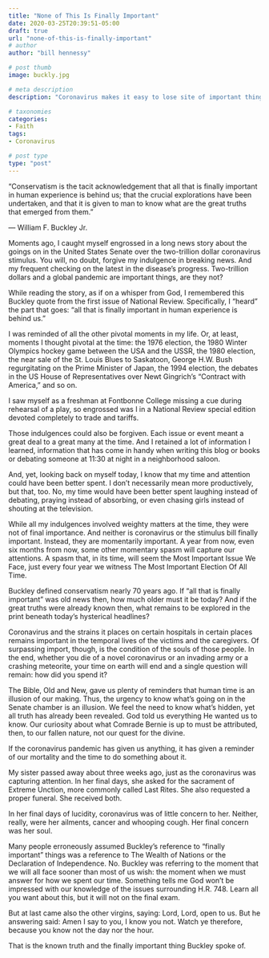 ```yaml
---
title: "None of This Is Finally Important"
date: 2020-03-25T20:39:51-05:00
draft: true
url: "none-of-this-is-finally-important"
# author
author: "bill hennessy"

# post thumb
image: buckly.jpg

# meta description
description: "Coronavirus makes it easy to lose site of important things."

# taxonomies
categories: 
- Faith
tags:
- Coronavirus

# post type
type: "post"
---
```


“Conservatism is the tacit acknowledgement that all that is finally important in human experience is behind us; that the crucial explorations have been undertaken, and that it is given to man to know what are the great truths that emerged from them.”

— William F. Buckley Jr.

Moments ago, I caught myself engrossed in a long news story about the goings on in the United States Senate over the two-trillion dollar coronavirus stimulus. You will, no doubt, forgive my indulgence in breaking news. And my frequent checking on the latest in the disease’s progress. Two-trillion dollars and a global pandemic are important things, are they not?

While reading the story, as if on a whisper from God, I remembered this Buckley quote from the first issue of National Review. Specifically, I “heard” the part that goes: “all that is finally important in human experience is behind us.”

I was reminded of all the other pivotal moments in my life. Or, at least, moments I thought pivotal at the time: the 1976 election, the 1980 Winter Olympics hockey game between the USA and the USSR, the 1980 election, the near sale of the St. Louis Blues to Saskatoon, George H.W. Bush regurgitating on the Prime Minister of Japan, the 1994 election, the debates in the US House of Representatives over Newt Gingrich’s “Contract with America,” and so on.

I saw myself as a freshman at Fontbonne College missing a cue during rehearsal of a play, so engrossed was I in a National Review special edition devoted completely to trade and tariffs.

Those indulgences could also be forgiven. Each issue or event meant a great deal to a great many at the time. And I retained a lot of information I learned, information that has come in handy when writing this blog or books or debating someone at 11:30 at night in a neighborhood saloon.

And, yet, looking back on myself today, I know that my time and attention could have been better spent. I don’t necessarily mean more productively, but that, too. No, my time would have been better spent laughing instead of debating, praying instead of absorbing, or even chasing girls instead of shouting at the television.

While all my indulgences involved weighty matters at the time, they were not of final importance. And neither is coronavirus or the stimulus bill finally important. Instead, they are momentarily important. A year from now, even six months from now, some other momentary spasm will capture our attentions. A spasm that, in its time, will seem the Most Important Issue We Face, just every four year we witness The Most Important Election Of All Time.

Buckley defined conservatism nearly 70 years ago. If “all that is finally important” was old news then, how much older must it be today? And if the great truths were already known then, what remains to be explored in the print beneath today’s hysterical headlines?

Coronavirus and the strains it places on certain hospitals in certain places remains important in the temporal lives of the victims and the caregivers. Of surpassing import, though, is the condition of the souls of those people. In the end, whether you die of a novel coronavirus or an invading army or a crashing meteorite, your time on earth will end and a single question will remain: how did you spend it?

The Bible, Old and New, gave us plenty of reminders that human time is an illusion of our making. Thus, the urgency to know what’s going on in the Senate chamber is an illusion. We feel the need to know what’s hidden, yet all truth has already been revealed. God told us everything He wanted us to know. Our curiosity about what Comrade Bernie is up to must be attributed, then, to our fallen nature, not our quest for the divine.

If the coronavirus pandemic has given us anything, it has given a reminder of our mortality and the time to do something about it.

My sister passed away about three weeks ago, just as the coronavirus was capturing attention. In her final days, she asked for the sacrament of Extreme Unction, more commonly called Last Rites. She also requested a proper funeral. She received both.

In her final days of lucidity, coronavirus was of little concern to her. Neither, really, were her ailments, cancer and whooping cough. Her final concern was her soul.

Many people erroneously assumed Buckley’s reference to “finally important” things was a reference to The Wealth of Nations or the Declaration of Independence. No. Buckley was referring to the moment that we will all face sooner than most of us wish: the moment when we must answer for how we spent our time. Something tells me God won’t be impressed with our knowledge of the issues surrounding H.R. 748. Learn all you want about this, but it will not on the final exam.

But at last came also the other virgins, saying: Lord, Lord, open to us. But he answering said: Amen I say to you, I know you not. Watch ye therefore, because you know not the day nor the hour.

That is the known truth and the finally important thing Buckley spoke of.

